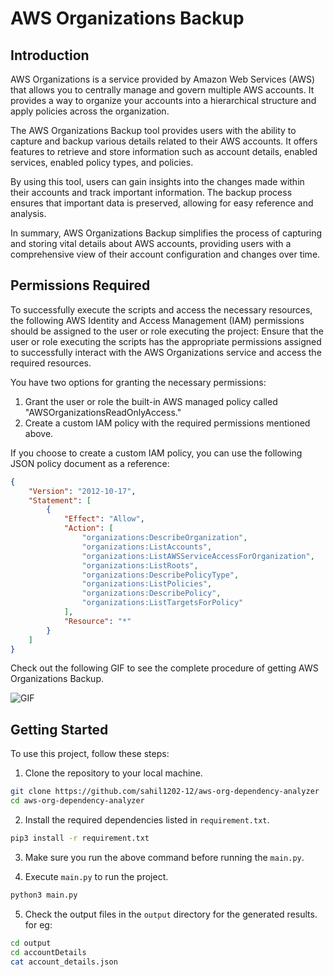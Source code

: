 # AWS Organizations Backup

## Introduction

AWS Organizations is a service provided by Amazon Web Services (AWS) that allows you to centrally manage and govern multiple AWS accounts. It provides a way to organize your accounts into a hierarchical structure and apply policies across the organization.

The AWS Organizations Backup tool provides users with the ability to capture and backup various details related to their AWS accounts. It offers features to retrieve and store information such as account details, enabled services, enabled policy types, and policies.

By using this tool, users can gain insights into the changes made within their accounts and track important information. The backup process ensures that important data is preserved, allowing for easy reference and analysis.

In summary, AWS Organizations Backup simplifies the process of capturing and storing vital details about AWS accounts, providing users with a comprehensive view of their account configuration and changes over time.



## Permissions Required 

To successfully execute the scripts and access the necessary resources, the following AWS Identity and Access Management (IAM) permissions should be assigned to the user or role executing the project:
Ensure that the user or role executing the scripts has the appropriate permissions assigned to successfully interact with the AWS Organizations service and access the required resources.

You have two options for granting the necessary permissions:
1. Grant the user or role the built-in AWS managed policy called "AWSOrganizationsReadOnlyAccess."
2. Create a custom IAM policy with the required permissions mentioned above.

If you choose to create a custom IAM policy, you can use the following JSON policy document as a reference:

```json
{
    "Version": "2012-10-17",
    "Statement": [
        {
            "Effect": "Allow",
            "Action": [
                "organizations:DescribeOrganization",
                "organizations:ListAccounts",
                "organizations:ListAWSServiceAccessForOrganization",
                "organizations:ListRoots",
                "organizations:DescribePolicyType",
                "organizations:ListPolicies",
                "organizations:DescribePolicy",
                "organizations:ListTargetsForPolicy"
            ],
            "Resource": "*"
        }
    ]
}
```





Check out the following GIF to see the complete procedure of getting AWS Organizations Backup. 


![GIF](https://github.com/sahil121-12/aws-organizations-backup/blob/main/all-steps.gif)



## Getting Started

To use this project, follow these steps:

1. Clone the repository to your local machine.
```bash
git clone https://github.com/sahil1202-12/aws-org-dependency-analyzer
cd aws-org-dependency-analyzer
```
2. Install the required dependencies listed in `requirement.txt`.
            
```bash
pip3 install -r requirement.txt
```
3. Make sure you run the above command before running the `main.py`.


4. Execute `main.py` to run the project.
```bash
python3 main.py
```
5. Check the output files in the `output` directory for the generated results.
for eg:
```bash
cd output 
cd accountDetails
cat account_details.json
```

